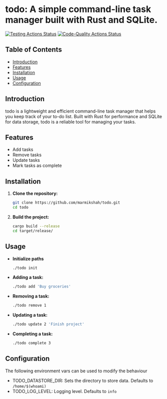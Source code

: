 # todo: A simple command-line task manager built with Rust and SQLite.

[![Testing Actions Status](https://github.com/marmikshah/todo/workflows/test/badge.svg)](https://github.com/marmikshah/todo/actions) [![Code-Quality Actions Status](https://github.com/marmikshah/todo/workflows/code-quality/badge.svg)](https://github.com/marmikshah/todo/actions) 

## Table of Contents
- [Introduction](#introduction)
- [Features](#features)
- [Installation](#installation)
- [Usage](#usage)
- [Configuration](#configuration)

## Introduction

todo is a lightweight and efficient command-line task manager that helps you keep track of your to-do list. Built with Rust for performance and SQLite for data storage, todo is a reliable tool for managing your tasks.

## Features

- Add tasks
- Remove tasks
- Update tasks
- Mark tasks as complete

## Installation

1. **Clone the repository:**

    ```sh
    git clone https://github.com/marmikshah/todo.git
    cd todo
    ```

2. **Build the project:**

    ```sh
    cargo build --release
    cd target/release/
    ```
 

## Usage

- **Initialize paths**

    ```sh
    ./todo init
    ```


- **Adding a task:**

    ```sh
    ./todo add 'Buy groceries'
    ```

- **Removing a task:**

    ```sh
    ./todo remove 1
    ```

- **Updating a task:**

    ```sh
    ./todo update 2 'Finish project'
    ```

- **Completing a task:**

    ```sh
    ./todo complete 3
    ```

## Configuration

The following environment vars can be used to modify the behaviour

- TODO_DATASTORE_DIR: Sets the directory to store data. Defaults to `/home/$(whoami)` 
- TODO_LOG_LEVEL: Logging level. Defaults to `info`


